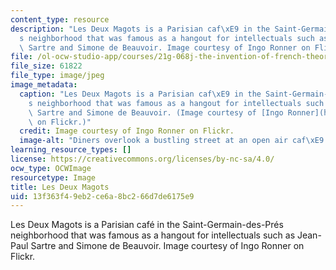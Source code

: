```yaml
---
content_type: resource
description: "Les Deux Magots is a Parisian caf\xE9 in the Saint-Germain-des-Pr\xE9\
  s neighborhood that was famous as a hangout for intellectuals such as Jean-Paul\
  \ Sartre and Simone de Beauvoir. Image courtesy of Ingo Ronner on Flickr."
file: /ol-ocw-studio-app/courses/21g-068j-the-invention-of-french-theory-a-history-of-transatlantic-intellectual-life-since-1945-spring-2012/13f363f49eb2ce6a8bc266d7de6175e9_21g-068js12.jpg
file_size: 61822
file_type: image/jpeg
image_metadata:
  caption: "Les Deux Magots is a Parisian caf\xE9 in the Saint-Germain-des-Pr\xE9\
    s neighborhood that was famous as a hangout for intellectuals such as Jean-Paul\
    \ Sartre and Simone de Beauvoir. (Image courtesy of [Ingo Ronner](http://www.flickr.com/photos/25143217@N05/3571065134/in/photostream/)\
    \ on Flickr.)"
  credit: Image courtesy of Ingo Ronner on Flickr.
  image-alt: "Diners overlook a bustling street at an open air caf\xE9 in Paris."
learning_resource_types: []
license: https://creativecommons.org/licenses/by-nc-sa/4.0/
ocw_type: OCWImage
resourcetype: Image
title: Les Deux Magots
uid: 13f363f4-9eb2-ce6a-8bc2-66d7de6175e9
---
```

Les Deux Magots is a Parisian café in the Saint-Germain-des-Prés neighborhood that was famous as a hangout for intellectuals such as Jean-Paul Sartre and Simone de Beauvoir. Image courtesy of Ingo Ronner on Flickr.